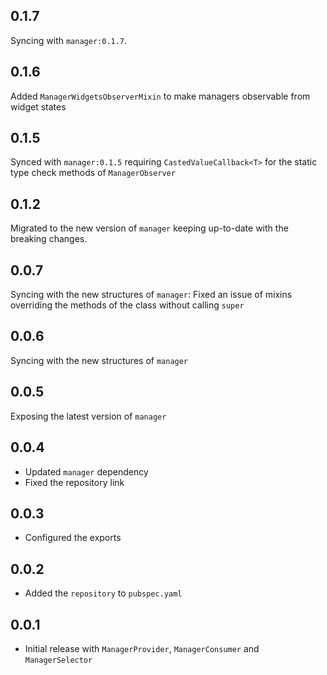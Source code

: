 ## 0.1.7
Syncing with `manager:0.1.7`.
## 0.1.6

Added `ManagerWidgetsObserverMixin` to make managers observable from widget states
## 0.1.5

Synced with `manager:0.1.5` requiring `CastedValueCallback<T>` for the static type check methods of `ManagerObserver`
## 0.1.2

Migrated to the new version of `manager` keeping up-to-date with the breaking changes.
## 0.0.7

Syncing with the new structures of `manager`:
Fixed an issue of mixins overriding the methods of the class without calling
`super`
## 0.0.6

Syncing with the new structures of `manager`
## 0.0.5

Exposing the latest version of `manager`
## 0.0.4

* Updated `manager` dependency
* Fixed the repository link
## 0.0.3

* Configured the exports
## 0.0.2

* Added the `repository` to `pubspec.yaml`
## 0.0.1

* Initial release with `ManagerProvider`, `ManagerConsumer` and `ManagerSelector`
